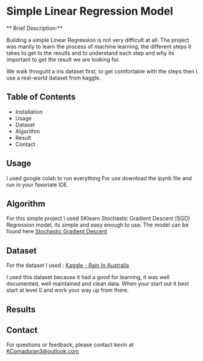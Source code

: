 # Simple Linear Regression Model
** Brief Description:** <p>
Building a simple Linear Regression is not very difficult at all. The project was manily to learn the process of machine learning, the different steps it takes to get to the results and to understand each step and why its important to get the result we are looking for. 

We walk throguht a iris dataset first, to get comfortable with the steps then I use a real-world dataset from kaggle.

## Table of Contents 

- Installation
- Usage
- Dataset
- Algorithm
- Result
- Contact

## Usage 
I used google colab to run everything 
For use download the ipynb file and run in your favoriate IDE.

## Algorithm
For this simple project I used SKlearn Stochastic Gradient Descent (SGD) Regression model, its simple and easy enough to use.
The model can be found here [Stochastic Gradient Descent](https://scikit-learn.org/stable/modules/sgd.html#regression)

## Dataset 
For the dataset I used :  [Kaggle - Rain In Australia](https://www.kaggle.com/datasets/jsphyg/weather-dataset-rattle-package)

I used this dataset because it had a good for learning, it was well documented, well maintained and clean data. When your start out it best start at level 0 and work your way up from there.

## Results 


## Contact 
For questions or feedback, please contact kevin at KComaduran3@outlook.com
